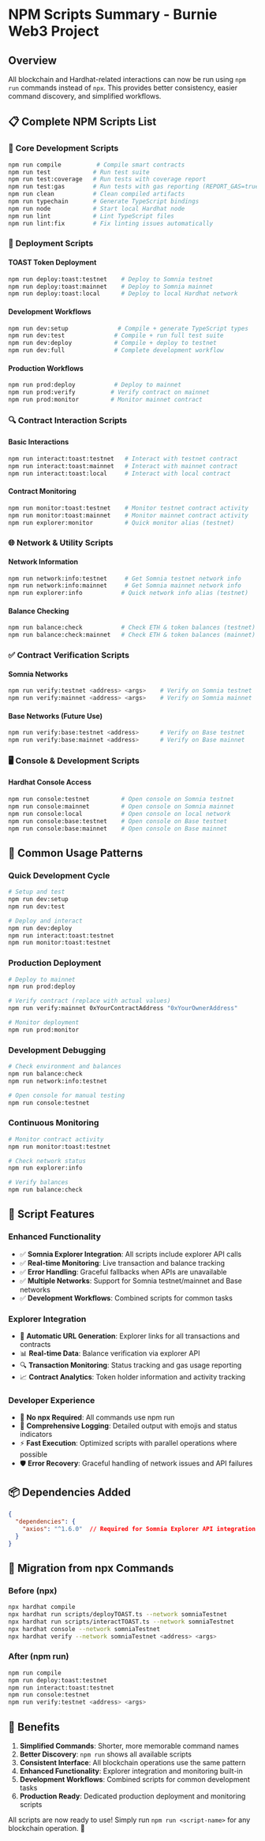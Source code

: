 # NPM Scripts Summary - Burnie Web3 Project

## Overview

All blockchain and Hardhat-related interactions can now be run using `npm run` commands instead of `npx`. This provides better consistency, easier command discovery, and simplified workflows.

## 📋 **Complete NPM Scripts List**

### 🔨 **Core Development Scripts**
```bash
npm run compile          # Compile smart contracts
npm run test            # Run test suite
npm run test:coverage   # Run tests with coverage report
npm run test:gas        # Run tests with gas reporting (REPORT_GAS=true)
npm run clean           # Clean compiled artifacts
npm run typechain       # Generate TypeScript bindings
npm run node            # Start local Hardhat node
npm run lint            # Lint TypeScript files
npm run lint:fix        # Fix linting issues automatically
```

### 🚀 **Deployment Scripts**

#### **TOAST Token Deployment**
```bash
npm run deploy:toast:testnet    # Deploy to Somnia testnet
npm run deploy:toast:mainnet    # Deploy to Somnia mainnet
npm run deploy:toast:local      # Deploy to local Hardhat network
```

#### **Development Workflows**
```bash
npm run dev:setup              # Compile + generate TypeScript types
npm run dev:test              # Compile + run full test suite
npm run dev:deploy            # Compile + deploy to testnet
npm run dev:full              # Complete development workflow
```

#### **Production Workflows**
```bash
npm run prod:deploy           # Deploy to mainnet
npm run prod:verify          # Verify contract on mainnet
npm run prod:monitor         # Monitor mainnet contract
```

### 🔍 **Contract Interaction Scripts**

#### **Basic Interactions**
```bash
npm run interact:toast:testnet   # Interact with testnet contract
npm run interact:toast:mainnet   # Interact with mainnet contract
npm run interact:toast:local     # Interact with local contract
```

#### **Contract Monitoring**
```bash
npm run monitor:toast:testnet    # Monitor testnet contract activity
npm run monitor:toast:mainnet    # Monitor mainnet contract activity
npm run explorer:monitor         # Quick monitor alias (testnet)
```

### 🌐 **Network & Utility Scripts**

#### **Network Information**
```bash
npm run network:info:testnet     # Get Somnia testnet network info
npm run network:info:mainnet     # Get Somnia mainnet network info
npm run explorer:info           # Quick network info alias (testnet)
```

#### **Balance Checking**
```bash
npm run balance:check           # Check ETH & token balances (testnet)
npm run balance:check:mainnet   # Check ETH & token balances (mainnet)
```

### ✅ **Contract Verification Scripts**

#### **Somnia Networks**
```bash
npm run verify:testnet <address> <args>    # Verify on Somnia testnet
npm run verify:mainnet <address> <args>    # Verify on Somnia mainnet
```

#### **Base Networks (Future Use)**
```bash
npm run verify:base:testnet <address>      # Verify on Base testnet
npm run verify:base:mainnet <address>      # Verify on Base mainnet
```

### 🖥️ **Console & Development Scripts**

#### **Hardhat Console Access**
```bash
npm run console:testnet         # Open console on Somnia testnet
npm run console:mainnet         # Open console on Somnia mainnet
npm run console:local           # Open console on local network
npm run console:base:testnet    # Open console on Base testnet
npm run console:base:mainnet    # Open console on Base mainnet
```

## 🎯 **Common Usage Patterns**

### **Quick Development Cycle**
```bash
# Setup and test
npm run dev:setup
npm run dev:test

# Deploy and interact
npm run dev:deploy
npm run interact:toast:testnet
npm run monitor:toast:testnet
```

### **Production Deployment**
```bash
# Deploy to mainnet
npm run prod:deploy

# Verify contract (replace with actual values)
npm run verify:mainnet 0xYourContractAddress "0xYourOwnerAddress"

# Monitor deployment
npm run prod:monitor
```

### **Development Debugging**
```bash
# Check environment and balances
npm run balance:check
npm run network:info:testnet

# Open console for manual testing
npm run console:testnet
```

### **Continuous Monitoring**
```bash
# Monitor contract activity
npm run monitor:toast:testnet

# Check network status
npm run explorer:info

# Verify balances
npm run balance:check
```

## 🔧 **Script Features**

### **Enhanced Functionality**
- ✅ **Somnia Explorer Integration**: All scripts include explorer API calls
- ✅ **Real-time Monitoring**: Live transaction and balance tracking
- ✅ **Error Handling**: Graceful fallbacks when APIs are unavailable
- ✅ **Multiple Networks**: Support for Somnia testnet/mainnet and Base networks
- ✅ **Development Workflows**: Combined scripts for common tasks

### **Explorer Integration**
- 🔗 **Automatic URL Generation**: Explorer links for all transactions and contracts
- 📊 **Real-time Data**: Balance verification via explorer API
- 🔍 **Transaction Monitoring**: Status tracking and gas usage reporting
- 📈 **Contract Analytics**: Token holder information and activity tracking

### **Developer Experience**
- 🚀 **No npx Required**: All commands use npm run
- 📝 **Comprehensive Logging**: Detailed output with emojis and status indicators
- ⚡ **Fast Execution**: Optimized scripts with parallel operations where possible
- 🛡️ **Error Recovery**: Graceful handling of network issues and API failures

## 📦 **Dependencies Added**

```json
{
  "dependencies": {
    "axios": "^1.6.0"  // Required for Somnia Explorer API integration
  }
}
```

## 🔄 **Migration from npx Commands**

### **Before (npx)**
```bash
npx hardhat compile
npx hardhat run scripts/deployTOAST.ts --network somniaTestnet
npx hardhat run scripts/interactTOAST.ts --network somniaTestnet
npx hardhat console --network somniaTestnet
npx hardhat verify --network somniaTestnet <address> <args>
```

### **After (npm run)**
```bash
npm run compile
npm run deploy:toast:testnet
npm run interact:toast:testnet
npm run console:testnet
npm run verify:testnet <address> <args>
```

## 🎉 **Benefits**

1. **Simplified Commands**: Shorter, more memorable command names
2. **Better Discovery**: `npm run` shows all available scripts
3. **Consistent Interface**: All blockchain operations use the same pattern
4. **Enhanced Functionality**: Explorer integration and monitoring built-in
5. **Development Workflows**: Combined scripts for common development tasks
6. **Production Ready**: Dedicated production deployment and monitoring scripts

All scripts are now ready to use! Simply run `npm run <script-name>` for any blockchain operation. 🚀
